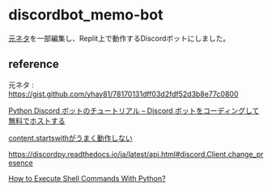 # discordbot_memo-bot

[元ネタ](https://gist.github.com/yhay81/78170131dff03d2fdf52d3b8e77c0800)を一部編集し、Replit上で動作するDiscordボットにしました。

## reference

元ネタ : https://gist.github.com/yhay81/78170131dff03d2fdf52d3b8e77c0800

[Python Discord ボットのチュートリアル – Discord ボットをコーディングして無料でホストする](https://www.freecodecamp.org/japanese/news/create-a-discord-bot-with-python/)

[content.startswithがうまく動作しない](https://teratail.com/questions/nvls1hx0d4fr9z)

https://discordpy.readthedocs.io/ja/latest/api.html#discord.Client.change_presence

[How to Execute Shell Commands With Python?](https://www.the-analytics.club/python-shell-commands)

